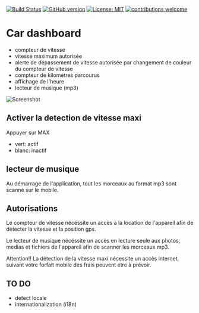 [![Build Status](https://travis-ci.com/BlunT76/cardash.svg?branch=master)](https://travis-ci.com/BlunT76/cardash)
[![GitHub version](https://badge.fury.io/gh/BlunT76%2Fcardash.svg)](https://github.com/BlunT76/cardash/releases/latest)
[![License: MIT](https://img.shields.io/badge/License-MIT-yellow.svg)](https://github.com/BlunT76/cardash/blob/master/LICENSE)
[![contributions welcome](https://img.shields.io/badge/contributions-welcome-brightgreen.svg?style=flat)](https://github.com/dwyl/esta/issues)
# Car dashboard

* compteur de vitesse
* vitesse maximum autorisée
* alerte de dépassement de vitesse autorisée par changement de couleur du compteur de vitesse
* compteur de kilomètres parcourus
* affichage de l'heure
* lecteur de musique (mp3)

![Screenshot](http://huhmiel.free.fr/img/CarDash.gif)

## Activer la detection de vitesse maxi

Appuyer sur MAX
* vert: actif
* blanc: inactif

## lecteur de musique

Au démarrage de l'application, tout les morceaux au format mp3
sont scanné sur le mobile.

## Autorisations

Le compteur de vitesse nécéssite un accès à la location de l'appareil afin de detecter la vitesse et la position gps.

Le lecteur de musique nécéssite un accès en lecture seule aux photos, medias et fichiers de l'appareil afin de scanner les morceaux mp3.

Attention!! La détection de la vitesse maxi nécessite un accès internet, suivant votre forfait mobile des frais peuvent etre à prévoir.

## TO DO
* detect locale
* internationalization (i18n)
